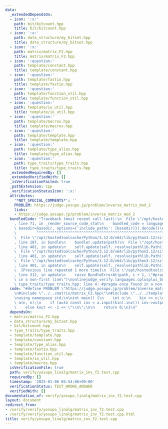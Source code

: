```yaml
---
data:
  _extendedDependsOn:
  - icon: ':x:'
    path: bit/bitcount.hpp
    title: bit/bitcount.hpp
  - icon: ':x:'
    path: data_structure/my_bitset.hpp
    title: data_structure/my_bitset.hpp
  - icon: ':x:'
    path: matrix/matrix_F2.hpp
    title: matrix/matrix_F2.hpp
  - icon: ':question:'
    path: template/constant.hpp
    title: template/constant.hpp
  - icon: ':question:'
    path: template/fastio.hpp
    title: template/fastio.hpp
  - icon: ':question:'
    path: template/function_util.hpp
    title: template/function_util.hpp
  - icon: ':question:'
    path: template/io_util.hpp
    title: template/io_util.hpp
  - icon: ':question:'
    path: template/macros.hpp
    title: template/macros.hpp
  - icon: ':question:'
    path: template/template.hpp
    title: template/template.hpp
  - icon: ':question:'
    path: template/type_alias.hpp
    title: template/type_alias.hpp
  - icon: ':question:'
    path: type_traits/type_traits.hpp
    title: type_traits/type_traits.hpp
  _extendedRequiredBy: []
  _extendedVerifiedWith: []
  _isVerificationFailed: true
  _pathExtension: cpp
  _verificationStatusIcon: ':x:'
  attributes:
    '*NOT_SPECIAL_COMMENTS*': ''
    PROBLEM: https://judge.yosupo.jp/problem/inverse_matrix_mod_2
    links:
    - https://judge.yosupo.jp/problem/inverse_matrix_mod_2
  bundledCode: "Traceback (most recent call last):\n  File \"/opt/hostedtoolcache/Python/3.12.0/x64/lib/python3.12/site-packages/onlinejudge_verify/documentation/build.py\"\
    , line 71, in _render_source_code_stat\n    bundled_code = language.bundle(stat.path,\
    \ basedir=basedir, options={'include_paths': [basedir]}).decode()\n          \
    \         ^^^^^^^^^^^^^^^^^^^^^^^^^^^^^^^^^^^^^^^^^^^^^^^^^^^^^^^^^^^^^^^^^^^^^^^^^^^^^^^^^\n\
    \  File \"/opt/hostedtoolcache/Python/3.12.0/x64/lib/python3.12/site-packages/onlinejudge_verify/languages/cplusplus.py\"\
    , line 187, in bundle\n    bundler.update(path)\n  File \"/opt/hostedtoolcache/Python/3.12.0/x64/lib/python3.12/site-packages/onlinejudge_verify/languages/cplusplus_bundle.py\"\
    , line 401, in update\n    self.update(self._resolve(pathlib.Path(included), included_from=path))\n\
    \  File \"/opt/hostedtoolcache/Python/3.12.0/x64/lib/python3.12/site-packages/onlinejudge_verify/languages/cplusplus_bundle.py\"\
    , line 401, in update\n    self.update(self._resolve(pathlib.Path(included), included_from=path))\n\
    \  File \"/opt/hostedtoolcache/Python/3.12.0/x64/lib/python3.12/site-packages/onlinejudge_verify/languages/cplusplus_bundle.py\"\
    , line 401, in update\n    self.update(self._resolve(pathlib.Path(included), included_from=path))\n\
    \  [Previous line repeated 1 more time]\n  File \"/opt/hostedtoolcache/Python/3.12.0/x64/lib/python3.12/site-packages/onlinejudge_verify/languages/cplusplus_bundle.py\"\
    , line 312, in update\n    raise BundleErrorAt(path, i + 1, \"#pragma once found\
    \ in a non-first line\")\nonlinejudge_verify.languages.cplusplus_bundle.BundleErrorAt:\
    \ type_traits/type_traits.hpp: line 4: #pragma once found in a non-first line\n"
  code: "#define PROBLEM \"https://judge.yosupo.jp/problem/inverse_matrix_mod_2\"\n\
    \n#include \"../../matrix/matrix_F2.hpp\"\n#include \"../../template/template.hpp\"\
    \nusing namespace std;\n\nint main() {\n    int n;\n    kin >> n;\n    kk2::MatrixF2\
    \ a(n, n);\n    if (auto const inv = a.input(kin).inv()) inv->output(kout);\n\
    \    else kout << -1 << \"\\n\";\n\n    return 0;\n}\n"
  dependsOn:
  - matrix/matrix_F2.hpp
  - data_structure/my_bitset.hpp
  - bit/bitcount.hpp
  - type_traits/type_traits.hpp
  - template/template.hpp
  - template/constant.hpp
  - template/type_alias.hpp
  - template/fastio.hpp
  - template/function_util.hpp
  - template/io_util.hpp
  - template/macros.hpp
  isVerificationFile: true
  path: verify/yosupo_linalg/matrix_inv_f2.test.cpp
  requiredBy: []
  timestamp: '2025-01-06 05:54:06+09:00'
  verificationStatus: TEST_WRONG_ANSWER
  verifiedWith: []
documentation_of: verify/yosupo_linalg/matrix_inv_f2.test.cpp
layout: document
redirect_from:
- /verify/verify/yosupo_linalg/matrix_inv_f2.test.cpp
- /verify/verify/yosupo_linalg/matrix_inv_f2.test.cpp.html
title: verify/yosupo_linalg/matrix_inv_f2.test.cpp
---
```


